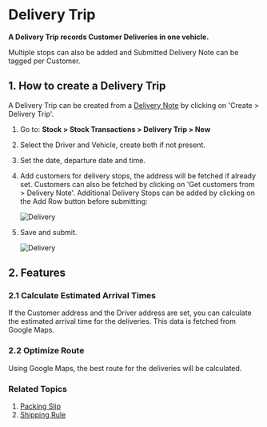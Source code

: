 <!-- add-breadcrumbs -->
# Delivery Trip

**A Delivery Trip records Customer Deliveries in one vehicle.**

Multiple stops can also be added and Submitted Delivery Note can be tagged per Customer.

## 1. How to create a Delivery Trip
A Delivery Trip can be created from a [Delivery Note](/docs/user/manual/en/stock/delivery-note) by clicking on 'Create > Delivery Trip'.

1. Go to: **Stock > Stock Transactions > Delivery Trip > New**
1. Select the Driver and Vehicle, create both if not present.
1. Set the date, departure date and time.
1. Add customers for delivery stops, the address will be fetched if already set. Customers can also be fetched by clicking on 'Get customers from > Delivery Note'. Additional Delivery Stops can be added by clicking on the Add Row button before submitting:

    <img class="screenshot" alt="Delivery" src="{{docs_base_url}}/assets/img/stock/delivery_stops.png">

1. Save and submit.

    <img class="screenshot" alt="Delivery" src="{{docs_base_url}}/assets/img/stock/delivery_trip.png">

## 2. Features
### 2.1 Calculate Estimated Arrival Times
If the Customer address and the Driver address are set, you can calculate the estimated arrival time for the deliveries. This data is fetched from Google Maps.

### 2.2 Optimize Route
Using Google Maps, the best route for the deliveries will be calculated.


### Related Topics
1. [Packing Slip](/docs/user/manual/en/stock/packing-slip)
1. [Shipping Rule](/docs/user/manual/en/selling/shipping-rule)